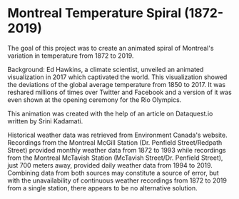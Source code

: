 # Montreal Temperature Spiral (1872-2019)

The goal of this project was to create an animated spiral of Montreal's variation in temperature from 1872 to 2019.

Background: Ed Hawkins, a climate scientist, unveiled an animated visualization in 2017 which captivated the world. This visualization showed the deviations of the global average temperature from 1850 to 2017. It was reshared millions of times over Twitter and Facebook and a version of it was even shown at the opening ceremony for the Rio Olympics.

This animation was created with the help of an article on Dataquest.io written by Srini Kadamati.

Historical weather data was retrieved from Environment Canada's website. Recordings from the Montreal McGill Station (Dr. Penfield Street/Redpath Street) provided monthly weather data from 1872 to 1993 while recordings from the Montreal McTavish Station (McTavish Street/Dr. Penfield Street), just 700 meters away, provided daily weather data from 1994 to 2019. Combining data from both sources may constitute a source of error, but with the unavailability of continuous weather recordings from 1872 to 2019 from a single station, there appears to be no alternative solution.
